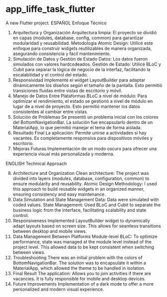 # app_liffe_task_flutter

A new Flutter project.
ESPAÑOL
Enfoque Técnico

1. Arquitectura y Organización
   Arquitectura limpia: El proyecto se dividió en capas (modules, database, config, common) para garantizar modularidad y reusabilidad.
   Metodología Atomic Design: Utilicé este enfoque para construir widgets reutilizables de manera organizada, asegurando consistencia y fácil mantenimiento.
2. Simulación de Datos y Gestión de Estado
   Datos: Los datos fueron simulados con valores hardcodeados.
   Gestión de Estado: Utilicé BLoC y Cubit para separar la lógica de negocio de la interfaz, facilitando la escalabilidad y el control del estado.
3. Responsividad
   Implementé el widget LayoutBuilder para adaptar dinámicamente los diseños según el tamaño de la pantalla. Esto permitió transiciones fluidas entre vistas de escritorio y móvil.
4. Manejo de Datos Entre Plataformas
   BLoC a nivel de módulo: Para optimizar el rendimiento, el estado se gestionó a nivel de módulo en lugar de a nivel de proyecto. Esto permitió mantener los datos consistentes al cambiar entre vistas.
5. Solución de Problemas
   Se presentó un problema inicial con los colores del BottomNavigationBar. La solución fue encapsularlo dentro de un MaterialApp, lo que permitió manejar el tema de forma aislada.
6. Resultado Final
   La aplicación:
   Permite unirse a actividades si hay vacantes.
   Es completamente responsiva para dispositivos móviles y escritorio.
7. Mejoras Futuras
   Implementación de un modo oscuro para ofrecer una experiencia visual más personalizada y moderna.

ENGLISH
Technical Approach

8. Architecture and Organization
   Clean architecture: The project was divided into layers (modules, database, configuration, common) to ensure modularity and reusability.
   Atomic Design Methodology: I used this approach to build reusable widgets in an organized manner, ensuring consistency and easy maintenance.
9. Data Simulation and State Management
   Data: Data were simulated with coded values.
   State Management: Used BLoC and Cubit to separate the business logic from the interface, facilitating scalability and state control.
10. Responsiveness
    Implemented LayoutBuilder widget to dynamically adapt layouts based on screen size. This allows for seamless transitions between desktop and mobile views.
11. Data Management Between Platforms
    Module-level BLoC: To optimize performance, state was managed at the module level instead of the project level. This allowed data to be kept consistent when switching between views.
12. Troubleshooting
    There was an initial problem with the colors of BottomNavigationBar. The solution was to encapsulate it within a MaterialApp, which allowed the theme to be handled in isolation.
13. Final Result
    The application:
    Allows you to join activities if there are vacancies.
    It is fully responsible for mobile and desktop devices.
14. Future Improvements
    Implementation of a dark mode to offer a more personalized and modern visual experience.
